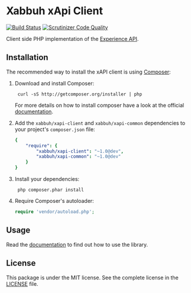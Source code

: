 Xabbuh xApi Client
==================

[![Build Status](https://travis-ci.org/xabbuh/xapi-client.png)](https://travis-ci.org/xabbuh/xapi-client)
[![Scrutinizer Code Quality](https://scrutinizer-ci.com/g/xabbuh/xapi-client/badges/quality-score.png?s=769c1e047e4dbd4d5cdce1008098f9965dfb7924)](https://scrutinizer-ci.com/g/xabbuh/xapi-client/)

Client side PHP implementation of the
[Experience API](https://github.com/adlnet/xAPI-Spec/blob/master/xAPI.md).

Installation
------------

The recommended way to install the xAPI client is using
[Composer](http://getcomposer.org/):

1. Download and install Composer:

        curl -sS http://getcomposer.org/installer | php

   For more details on how to install composer have a look at the official
   [documentation](http://getcomposer.org/doc/00-intro.md).

1. Add the ``xabbuh/xapi-client`` and ``xabbuh/xapi-common`` dependencies to your
   project's ``composer.json`` file:

    ```yaml
    {
        "require": {
            "xabbuh/xapi-client": "~1.0@dev",
            "xabbuh/xapi-common": "~1.0@dev"
        }
    }
    ```

1. Install your dependencies:

        php composer.phar install

1. Require Composer's autoloader:

   ``` php
   require 'vendor/autoload.php';
   ```

Usage
-----

Read the [documentation](doc/usage.md) to find out how to use the library.

License
-------

This package is under the MIT license. See the complete license in the
[LICENSE](LICENSE) file.
